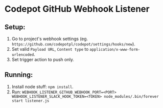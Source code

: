 # Codepot GitHub Webhook Listener

## Setup:
1. Go to project's webhook settings (eg. `https://github.com/codepotpl/codepot/settings/hooks/new`).
2. Set valid `Payload URL`, `Content type` to `application/x-www-form-urlencoded`.
3. Set trigger action to push only.

## Running:
1. Install node stuff: `npm install`.
2. Run: `WEBHOOK_LISTENER_GITHUB_WEBHOOK_PORT=<PORT> WEBHOOK_LISTENER_SLACK_HOOK_TOKEN=<TOKEN> node_modules/.bin/forever start listener.js`
